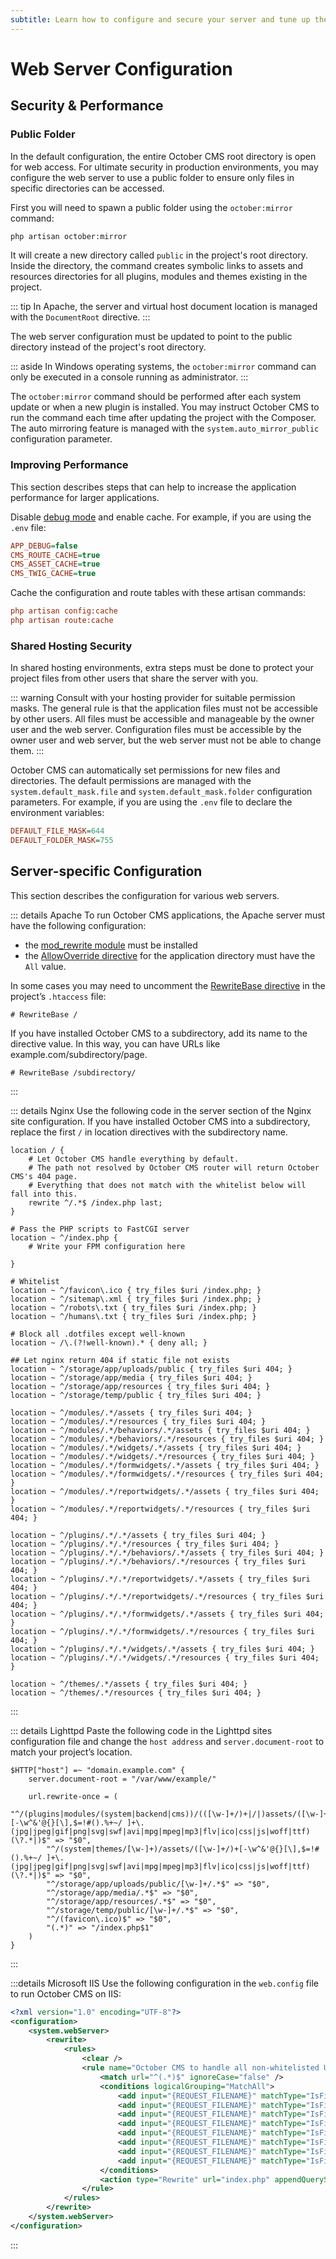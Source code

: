 ```yaml
---
subtitle: Learn how to configure and secure your server and tune up the application performance.
---
```

# Web Server Configuration

## Security & Performance

### Public Folder

In the default configuration, the entire October CMS root directory is open for web access. For ultimate security in production environments, you may configure the web server to use a public folder to ensure only files in specific directories can be accessed.

First you will need to spawn a public folder using the `october:mirror` command:

```bash
php artisan october:mirror
```

It will create a new directory called `public` in the project's root directory. Inside the directory, the command creates symbolic links to assets and resources directories for all plugins, modules and themes existing in the project.

::: tip
In Apache, the server and virtual host document location is managed with the `DocumentRoot` directive.
:::

The web server configuration must be updated to point to the public directory instead of the project's root directory.

::: aside
In Windows operating systems, the `october:mirror` command can only be executed in a console running as administrator.
:::

The `october:mirror` command should be performed after each system update or when a new plugin is installed. You may instruct October CMS to run the command each time after updating the project with the Composer. The auto mirroring feature is managed with the `system.auto_mirror_public` configuration parameter.

### Improving Performance

This section describes steps that can help to increase the application performance for larger applications.

Disable [debug mode](../setup/configuration.html#debug-mode) and enable cache. For example, if you are using the `.env` file:

```ini
APP_DEBUG=false
CMS_ROUTE_CACHE=true
CMS_ASSET_CACHE=true
CMS_TWIG_CACHE=true
```

Cache the configuration and route tables with these artisan commands:

```ini
php artisan config:cache
php artisan route:cache
```

### Shared Hosting Security

In shared hosting environments, extra steps must be done to protect your project files from other users that share the server with you.

::: warning
Consult with your hosting provider for suitable permission masks. The general rule is that the application files must not be accessible by other users. All files must be accessible and manageable by the owner user and the web server. Configuration files must be accessible by the owner user and web server, but the web server must not be able to change them.
:::

October CMS can automatically set permissions for new files and directories. The default permissions are managed with the `system.default_mask.file` and `system.default_mask.folder` configuration parameters. For example, if you are using the `.env` file to declare the environment variables:

```ini
DEFAULT_FILE_MASK=644
DEFAULT_FOLDER_MASK=755
```

## Server-specific Configuration

This section describes the configuration for various web servers.

::: details Apache
To run October CMS applications, the Apache server must have the following configuration:

* the [mod_rewrite module](https://httpd.apache.org/docs/2.4/mod/mod_rewrite.html) must be installed
* the [AllowOverride directive](https://httpd.apache.org/docs/2.4/mod/core.html#AllowOverride) for the application directory must have the `All` value.

In some cases you may need to uncomment the [RewriteBase directive](https://httpd.apache.org/docs/2.4/mod/mod_rewrite.html#rewritebase) in the project’s `.htaccess` file:

```text
# RewriteBase /
```

If you have installed October CMS to a subdirectory, add its name to the directive value. In this way, you can have URLs like example.com/subdirectory/page.

```text
# RewriteBase /subdirectory/
```
:::

::: details Nginx
Use the following code in the server section of the Nginx site configuration. If you have installed October CMS into a subdirectory, replace the first `/` in location directives with the subdirectory name.

```text
location / {
    # Let October CMS handle everything by default.
    # The path not resolved by October CMS router will return October CMS's 404 page.
    # Everything that does not match with the whitelist below will fall into this.
    rewrite ^/.*$ /index.php last;
}

# Pass the PHP scripts to FastCGI server
location ~ ^/index.php {
    # Write your FPM configuration here

}

# Whitelist
location ~ ^/favicon\.ico { try_files $uri /index.php; }
location ~ ^/sitemap\.xml { try_files $uri /index.php; }
location ~ ^/robots\.txt { try_files $uri /index.php; }
location ~ ^/humans\.txt { try_files $uri /index.php; }

# Block all .dotfiles except well-known
location ~ /\.(?!well-known).* { deny all; }

## Let nginx return 404 if static file not exists
location ~ ^/storage/app/uploads/public { try_files $uri 404; }
location ~ ^/storage/app/media { try_files $uri 404; }
location ~ ^/storage/app/resources { try_files $uri 404; }
location ~ ^/storage/temp/public { try_files $uri 404; }

location ~ ^/modules/.*/assets { try_files $uri 404; }
location ~ ^/modules/.*/resources { try_files $uri 404; }
location ~ ^/modules/.*/behaviors/.*/assets { try_files $uri 404; }
location ~ ^/modules/.*/behaviors/.*/resources { try_files $uri 404; }
location ~ ^/modules/.*/widgets/.*/assets { try_files $uri 404; }
location ~ ^/modules/.*/widgets/.*/resources { try_files $uri 404; }
location ~ ^/modules/.*/formwidgets/.*/assets { try_files $uri 404; }
location ~ ^/modules/.*/formwidgets/.*/resources { try_files $uri 404; }
location ~ ^/modules/.*/reportwidgets/.*/assets { try_files $uri 404; }
location ~ ^/modules/.*/reportwidgets/.*/resources { try_files $uri 404; }

location ~ ^/plugins/.*/.*/assets { try_files $uri 404; }
location ~ ^/plugins/.*/.*/resources { try_files $uri 404; }
location ~ ^/plugins/.*/.*/behaviors/.*/assets { try_files $uri 404; }
location ~ ^/plugins/.*/.*/behaviors/.*/resources { try_files $uri 404; }
location ~ ^/plugins/.*/.*/reportwidgets/.*/assets { try_files $uri 404; }
location ~ ^/plugins/.*/.*/reportwidgets/.*/resources { try_files $uri 404; }
location ~ ^/plugins/.*/.*/formwidgets/.*/assets { try_files $uri 404; }
location ~ ^/plugins/.*/.*/formwidgets/.*/resources { try_files $uri 404; }
location ~ ^/plugins/.*/.*/widgets/.*/assets { try_files $uri 404; }
location ~ ^/plugins/.*/.*/widgets/.*/resources { try_files $uri 404; }

location ~ ^/themes/.*/assets { try_files $uri 404; }
location ~ ^/themes/.*/resources { try_files $uri 404; }
```
:::

::: details Lighttpd
Paste the following code in the Lighttpd sites configuration file and change the `host address` and `server.document-root` to match your project’s location.

```text
$HTTP["host"] =~ "domain.example.com" {
    server.document-root = "/var/www/example/"

    url.rewrite-once = (
        "^/(plugins|modules/(system|backend|cms))/(([\w-]+/)+|/|)assets/([\w-]+/)+[-\w^&'@{}[\],$=!#().%+~/ ]+\.(jpg|jpeg|gif|png|svg|swf|avi|mpg|mpeg|mp3|flv|ico|css|js|woff|ttf)(\?.*|)$" => "$0",
        "^/(system|themes/[\w-]+)/assets/([\w-]+/)+[-\w^&'@{}[\],$=!#().%+~/ ]+\.(jpg|jpeg|gif|png|svg|swf|avi|mpg|mpeg|mp3|flv|ico|css|js|woff|ttf)(\?.*|)$" => "$0",
        "^/storage/app/uploads/public/[\w-]+/.*$" => "$0",
        "^/storage/app/media/.*$" => "$0",
        "^/storage/app/resources/.*$" => "$0",
        "^/storage/temp/public/[\w-]+/.*$" => "$0",
        "^/(favicon\.ico)$" => "$0",
        "(.*)" => "/index.php$1"
    )
}
```
:::

:::details Microsoft IIS
Use the following configuration in the `web.config` file to run October CMS on IIS:

```xml
<?xml version="1.0" encoding="UTF-8"?>
<configuration>
    <system.webServer>
        <rewrite>
            <rules>
                <clear />
                <rule name="October CMS to handle all non-whitelisted URLs" stopProcessing="true">
                    <match url="^(.*)$" ignoreCase="false" />
                    <conditions logicalGrouping="MatchAll">
                        <add input="{REQUEST_FILENAME}" matchType="IsFile" pattern="^/.well-known/*" negate="true" />
                        <add input="{REQUEST_FILENAME}" matchType="IsFile" pattern="^/storage/app/uploads/public/.*" negate="true" />
                        <add input="{REQUEST_FILENAME}" matchType="IsFile" pattern="^/storage/app/media/.*" negate="true" />
                        <add input="{REQUEST_FILENAME}" matchType="IsFile" pattern="^/storage/app/resources/.*" negate="true" />
                        <add input="{REQUEST_FILENAME}" matchType="IsFile" pattern="^/storage/temp/public/.*" negate="true" />
                        <add input="{REQUEST_FILENAME}" matchType="IsFile" pattern="^/themes/.*/(assets|resources)/.*" negate="true" />
                        <add input="{REQUEST_FILENAME}" matchType="IsFile" pattern="^/plugins/.*/(assets|resources)/.*" negate="true" />
                        <add input="{REQUEST_FILENAME}" matchType="IsFile" pattern="^/modules/.*/(assets|resources)/.*" negate="true" />
                    </conditions>
                    <action type="Rewrite" url="index.php" appendQueryString="true" />
                </rule>
            </rules>
        </rewrite>
    </system.webServer>
</configuration>
```
:::